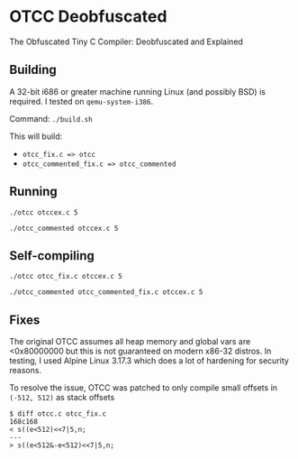 # OTCC Deobfuscated

The Obfuscated Tiny C Compiler: Deobfuscated and Explained

## Building

A 32-bit i686 or greater machine running Linux (and possibly BSD) is required. I tested on `qemu-system-i386`.

Command: `./build.sh`

This will build:

- `otcc_fix.c => otcc`
- `otcc_commented_fix.c => otcc_commented`

## Running

`./otcc otccex.c 5`

`./otcc_commented otccex.c 5`

## Self-compiling

`./otcc otcc_fix.c otccex.c 5`

`./otcc_commented otcc_commented_fix.c otccex.c 5`


## Fixes

The original OTCC assumes all heap memory and global vars are <0x80000000 but this is not guaranteed on modern x86-32 distros. In testing, I used Alpine Linux 3.17.3 which does a lot of hardening for security reasons.

To resolve the issue, OTCC was patched to only compile small offsets in `(-512, 512)` as stack offsets

```
$ diff otcc.c otcc_fix.c
168c168
< s((e<512)<<7|5,n;
---
> s((e<512&-e<512)<<7|5,n;
```
